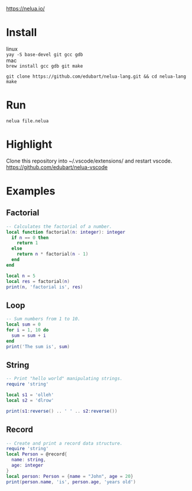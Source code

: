 https://nelua.io/  

# Install
linux  
`yay -S base-devel git gcc gdb`  
mac  
`brew install gcc gdb git make`  


`git clone https://github.com/edubart/nelua-lang.git && cd nelua-lang`  
`make`  

# Run
`nelua file.nelua`

# Highlight
Clone this repository into ~/.vscode/extensions/ and restart vscode.  
https://github.com/edubart/nelua-vscode  

# Examples

## Factorial
```lua
-- Calculates the factorial of a number.
local function factorial(n: integer): integer
  if n == 0 then
    return 1
  else
    return n * factorial(n - 1)
  end
end

local n = 5
local res = factorial(n)
print(n, 'factorial is', res)
```

## Loop
```lua
-- Sum numbers from 1 to 10.
local sum = 0
for i = 1, 10 do
  sum = sum + i
end
print('The sum is', sum)
```
## String
```lua
-- Print "hello world" manipulating strings.
require 'string'

local s1 = 'olleh'
local s2 = 'dlrow'

print(s1:reverse() .. ' ' .. s2:reverse())
```
## Record
```lua
-- Create and print a record data structure.
require 'string'
local Person = @record{
  name: string,
  age: integer
}
local person: Person = {name = "John", age = 20}
print(person.name, 'is', person.age, 'years old')
```

